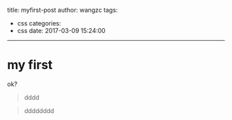 title: myfirst-post
author: wangzc
tags:
  - css
categories:
  - css
date: 2017-03-09 15:24:00
---
# my first
ok?

> dddd

> dddddddd